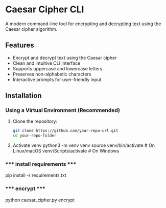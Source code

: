 # Caesar Cipher CLI

A modern command-line tool for encrypting and decrypting text using the Caesar cipher algorithm.

## Features

- Encrypt and decrypt text using the Caesar cipher
- Clean and intuitive CLI interface
- Supports uppercase and lowercase letters
- Preserves non-alphabetic characters
- Interactive prompts for user-friendly input

## Installation

### **Using a Virtual Environment (Recommended)**

1. Clone the repository:
   ```bash
   git clone https://github.com/your-repo-url.git
   cd your-repo-folder

2. Activate venv
   python3 -m venv venv
source venv/bin/activate  # On Linux/macOS
venv\Scripts\activate     # On Windows

### *** install requirements  ***
pip install -r requirements.txt


### *** encrypt ***
python caesar_cipher.py encrypt


